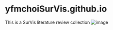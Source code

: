 # yfmchoiSurVis.github.io
This is a SurVis literature review collection 
![image](https://github.com/user-attachments/assets/31a5137a-5e60-4a87-b271-742f0c543610)
